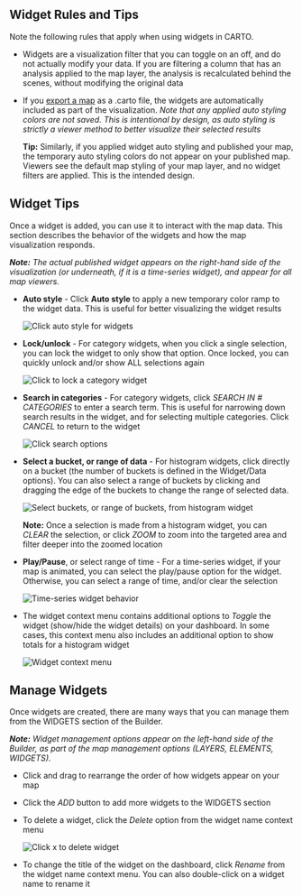 ## Widget Rules and Tips

Note the following rules that apply when using widgets in CARTO.

- Widgets are a visualization filter that you can toggle on an off, and do not actually modify your data. If you are filtering a column that has an analysis applied to the map layer, the analysis is recalculated behind the scenes, without modifying the original data

- If you [export a map](/docs/carto-builder/managing-your-map/#export-map) as a .carto file, the widgets are automatically included as part of the visualization. _Note that any applied auto styling colors are not saved. This is intentional by design, as auto styling is strictly a viewer method to better visualize their selected results_

	**Tip:** Similarly, if you applied widget auto styling and published your map, the temporary auto styling colors do not appear on your published map. Viewers see the default map styling of your map layer, and no widget filters are applied. This is the intended design.

## Widget Tips

Once a widget is added, you can use it to interact with the map data. This section describes the behavior of the widgets and how the map visualization responds. 

_**Note:** The actual published widget appears on the right-hand side of the visualization (or underneath, if it is a time-series widget), and appear for all map viewers._

- **Auto style** - Click **Auto style** to apply a new temporary color ramp to the widget data. This is useful for better visualizing the widget results 

	<span class="wrap-border"><img src="/academy/img/guides/widgets/before_after_autostyle.jpg" alt="Click auto style for widgets" /></span>

- **Lock/unlock** - For category widgets, when you click a single selection, you can lock the widget to only show that option. Once locked, you can quickly unlock and/or show ALL selections again

	<span class="wrap-border"><img src="/academy/img/guides/widgets/category_lock.jpg" alt="Click to lock a category widget" /></span>

- **Search in categories** - For category widgets, click _SEARCH IN # CATEGORIES_ to enter a search term. This is useful for narrowing down search results in the widget, and for selecting multiple categories. Click _CANCEL_ to return to the widget

	<span class="wrap-border"><img src="/academy/img/guides/widgets/category_search.jpg" alt="Click search options" /></span>

- **Select a bucket, or range of data** - For histogram widgets, click directly on a bucket (the number of buckets is defined in the Widget/Data options). You can also select a range of buckets by clicking and dragging the edge of the buckets to change the range of selected data.

	<span class="wrap-border"><img src="/academy/img/guides/widgets/histogram_drag.jpg" alt="Select buckets, or range of buckets, from histogram widget" /></span>

	**Note:** Once a selection is made from a histogram widget, you can _CLEAR_ the selection, or click _ZOOM_ to zoom into the targeted area and filter deeper into the zoomed location

- **Play/Pause**, or select range of time - For a time-series widget, if your map is animated, you can select the play/pause option for the widget. Otherwise, you can select a range of time, and/or clear the selection

	<span class="wrap-border"><img src="/academy/img/guides/widgets/time_series_widget.jpg" alt="Time-series widget behavior" /></span>

- The widget context menu contains additional options to _Toggle_ the widget (show/hide the widget details) on your dashboard. In some cases, this context menu also includes an additional option to show totals for a histogram widget

	<span class="wrap-border"><img src="/academy/img/guides/widgets/widget_context_menu.jpg" alt="Widget context menu" /></span>

## Manage Widgets

Once widgets are created, there are many ways that you can manage them from the WIDGETS section of the Builder.

_**Note:** Widget management options appear on the left-hand side of the Builder, as part of the map management options (LAYERS, ELEMENTS, WIDGETS)._

- Click and drag to rearrange the order of how widgets appear on your map

- Click the _ADD_ button to add more widgets to the WIDGETS section
- To delete a widget, click the _Delete_ option from the widget name context menu

	<span class="wrap-border"><img src="/academy/img/guides/widgets/delete_widget.jpg" alt="Click x to delete widget" /></span>

- To change the title of the widget on the dashboard, click _Rename_ from the widget name context menu. You can also double-click on a widget name to rename it
